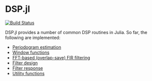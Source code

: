 DSP.jl
======

[![Build Status](https://travis-ci.org/JuliaDSP/DSP.jl.svg?branch=master)](https://travis-ci.org/JuliaDSP/DSP.jl)

DSP.jl provides a number of common DSP routines in Julia.  So far, the following are implemented:

- [Periodogram estimation](http://dspjl.readthedocs.org/en/latest/periodogram.html)
- [Window functions](http://dspjl.readthedocs.org/en/latest/windows.html)
- [FFT-based (overlap-save) FIR filtering](http://dspjl.readthedocs.org/en/latest/fftfilt.html)
- [Filter design](http://dspjl.readthedocs.org/en/latest/filterdesign.html)
- [Filter response](http://dspjl.readthedocs.org/en/latest/filterresponse.html)
- [Utility functions](http://dspjl.readthedocs.org/en/latest/util.html)
